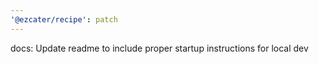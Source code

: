 ```yaml
---
'@ezcater/recipe': patch
---
```


docs: Update readme to include proper startup instructions for local dev
